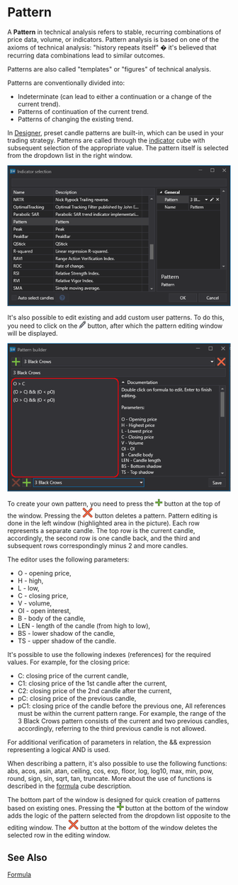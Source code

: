 # Pattern

A **Pattern** in technical analysis refers to stable, recurring combinations of price data, volume, or indicators. Pattern analysis is based on one of the axioms of technical analysis: "history repeats itself" � it's believed that recurring data combinations lead to similar outcomes.

Patterns are also called "templates" or "figures" of technical analysis.

Patterns are conventionally divided into:

- Indeterminate (can lead to either a continuation or a change of the current trend).
- Patterns of continuation of the current trend.
- Patterns of changing the existing trend.

In [Designer](../../../designer.md), preset candle patterns are built-in, which can be used in your trading strategy. Patterns are called through the [indicator](../../../designer/strategies/using_visual_designer/elements/common/indicator.md) cube with subsequent selection of the appropriate value. The pattern itself is selected from the dropdown list in the right window.

![IndicatorPatternCommon](../../../../images/indicatorpatterncommon00.png)

It's also possible to edit existing and add custom user patterns. To do this, you need to click on the ![Designer edit button](../../../../images/designer_creating_repository_of_historical_data_01.png) button, after which the pattern editing window will be displayed.

![IndicatorPatternCommon01](../../../../images/indicatorpatterncommon01.png)

To create your own pattern, you need to press the ![DesignerPlusButton](../../../../images/designer_panel_circuits_01_button.png) button at the top of the window. Pressing the ![DesignerDeleteButton](../../../../images/designer_delete_button.png) button deletes a pattern. Pattern editing is done in the left window (highlighted area in the picture). Each row represents a separate candle. The top row is the current candle, accordingly, the second row is one candle back, and the third and subsequent rows correspondingly minus 2 and more candles.

The editor uses the following parameters:
- O - opening price,
- H - high,
- L - low,
- C - closing price,
- V - volume,
- OI - open interest,
- B - body of the candle,
- LEN - length of the candle (from high to low),
- BS - lower shadow of the candle,
- TS - upper shadow of the candle.

It's possible to use the following indexes (references) for the required values. For example, for the closing price:
- C: closing price of the current candle,
- C1: closing price of the 1st candle after the current,
- C2: closing price of the 2nd candle after the current,
- pC: closing price of the previous candle,
- pC1: closing price of the candle before the previous one,
All references must be within the current pattern range. For example, the range of the 3 Black Crows pattern consists of the current and two previous candles, accordingly, referring to the third previous candle is not allowed.

For additional verification of parameters in relation, the && expression representing a logical AND is used.

When describing a pattern, it's also possible to use the following functions: abs, acos, asin, atan, ceiling, cos, exp, floor, log, log10, max, min, pow, round, sign, sin, sqrt, tan, truncate. More about the use of functions is described in the [formula](../../../designer/strategies/using_visual_designer/elements/common/formula.md) cube description.

The bottom part of the window is designed for quick creation of patterns based on existing ones. Pressing the ![DesignerPlusButton](../../../../images/designer_panel_circuits_01_button.png) button at the bottom of the window adds the logic of the pattern selected from the dropdown list opposite to the editing window. The ![DesignerDeleteButton](../../../../images/designer_delete_button.png) button at the bottom of the window deletes the selected row in the editing window.

## See Also

[Formula](../../../designer/strategies/using_visual_designer/elements/common/formula.md)
